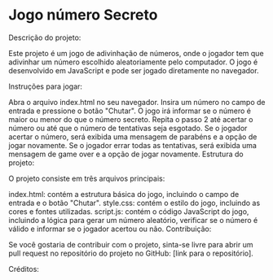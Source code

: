 # Jogo número Secreto
Descrição do projeto:

Este projeto é um jogo de adivinhação de números, onde o jogador tem que adivinhar um número escolhido aleatoriamente pelo computador. O jogo é desenvolvido em JavaScript e pode ser jogado diretamente no navegador.

Instruções para jogar:

Abra o arquivo index.html no seu navegador.
Insira um número no campo de entrada e pressione o botão "Chutar".
O jogo irá informar se o número é maior ou menor do que o número secreto.
Repita o passo 2 até acertar o número ou até que o número de tentativas seja esgotado.
Se o jogador acertar o número, será exibida uma mensagem de parabéns e a opção de jogar novamente.
Se o jogador errar todas as tentativas, será exibida uma mensagem de game over e a opção de jogar novamente.
Estrutura do projeto:

O projeto consiste em três arquivos principais:

index.html: contém a estrutura básica do jogo, incluindo o campo de entrada e o botão "Chutar".
style.css: contém o estilo do jogo, incluindo as cores e fontes utilizadas.
script.js: contém o código JavaScript do jogo, incluindo a lógica para gerar um número aleatório, verificar se o número é válido e informar se o jogador acertou ou não.
Contribuição:

Se você gostaria de contribuir com o projeto, sinta-se livre para abrir um pull request no repositório do projeto no GitHub: [link para o repositório].

Créditos:
